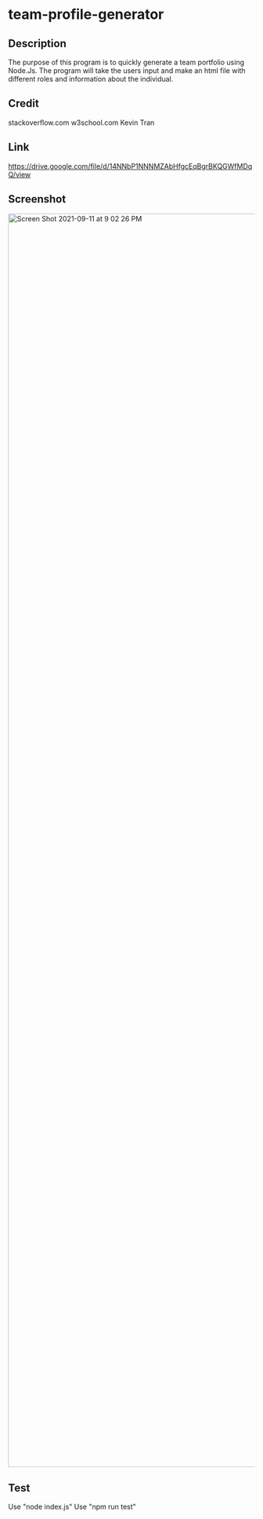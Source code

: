 # team-profile-generator

## Description 
The purpose of this program is to quickly generate a team portfolio using Node.Js. The program will take the users input and make an html file with different roles and information about the individual.

## Credit 
stackoverflow.com
w3school.com
Kevin Tran 

## Link
https://drive.google.com/file/d/14NNbP1NNNMZAbHfgcEqBgrBKQGWfMDqQ/view
## Screenshot 
<img width="2555" alt="Screen Shot 2021-09-11 at 9 02 26 PM" src="https://user-images.githubusercontent.com/87213793/132971721-5b5b1833-ee32-49e6-a71a-2438bd6c9e9b.png">

## Test 
Use "node index.js"
Use "npm run test"
